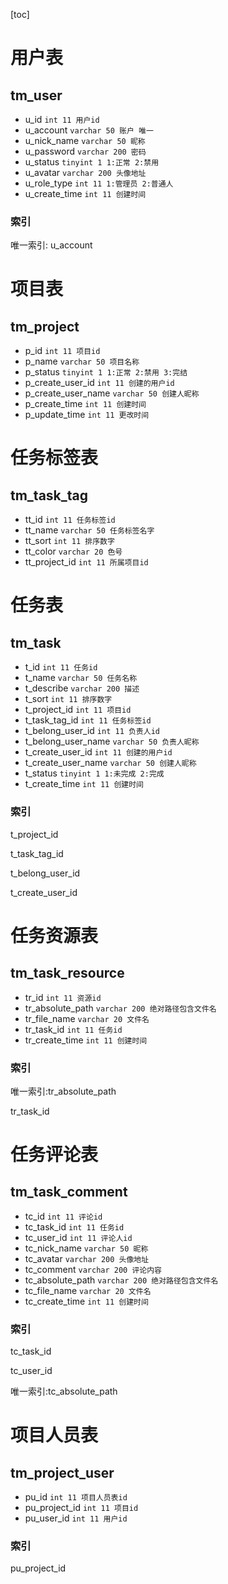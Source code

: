 [toc]

# 用户表

## tm_user

- u_id `int 11 用户id`
- u_account `varchar 50 账户 唯一`
- u_nick_name `varchar 50 昵称`
- u_password `varchar 200 密码`
- u_status `tinyint 1 1:正常 2:禁用`
- u_avatar `varchar 200 头像地址`
- u_role_type `int 11 1:管理员 2:普通人`
- u_create_time `int 11 创建时间`

### 索引

唯一索引: u_account

# 项目表

## tm_project

- p_id `int 11 项目id`
- p_name `varchar 50 项目名称`
- p_status `tinyint 1 1:正常 2:禁用 3:完结`
- p_create_user_id `int 11 创建的用户id`
- p_create_user_name `varchar 50 创建人昵称`
- p_create_time `int 11 创建时间`
- p_update_time `int 11 更改时间`

# 任务标签表

## tm_task_tag

- tt_id `int 11 任务标签id`
- tt_name `varchar 50 任务标签名字`
- tt_sort `int 11 排序数字`
- tt_color `varchar 20 色号`
- tt_project_id `int 11 所属项目id`

# 任务表

## tm_task

- t_id `int 11 任务id`
- t_name `varchar 50 任务名称`
- t_describe `varchar 200 描述`
- t_sort `int 11 排序数字`
- t_project_id `int 11 项目id`
- t_task_tag_id `int 11 任务标签id`
- t_belong_user_id `int 11 负责人id`
- t_belong_user_name `varchar 50 负责人昵称`
- t_create_user_id `int 11 创建的用户id`
- t_create_user_name `varchar 50 创建人昵称`
- t_status `tinyint 1 1:未完成 2:完成`
- t_create_time `int 11 创建时间`

### 索引

t_project_id

t_task_tag_id

t_belong_user_id

t_create_user_id

# 任务资源表

## tm_task_resource

- tr_id `int 11 资源id`
- tr_absolute_path `varchar 200 绝对路径包含文件名`
- tr_file_name `varchar 20 文件名`
- tr_task_id `int 11 任务id`
- tr_create_time `int 11 创建时间`

### 索引

唯一索引:tr_absolute_path

tr_task_id

# 任务评论表

## tm_task_comment

- tc_id `int 11 评论id`
- tc_task_id `int 11 任务id`
- tc_user_id `int 11 评论人id`
- tc_nick_name `varchar 50 昵称`
- tc_avatar `varchar 200 头像地址`
- tc_comment `varchar 200 评论内容`
- tc_absolute_path `varchar 200 绝对路径包含文件名`
- tc_file_name `varchar 20 文件名`
- tc_create_time `int 11 创建时间`

### 索引

tc_task_id

tc_user_id

唯一索引:tc_absolute_path

# 项目人员表

## tm_project_user

- pu_id `int 11 项目人员表id`
- pu_project_id `int 11 项目id`
- pu_user_id `int 11 用户id`

### 索引

pu_project_id

